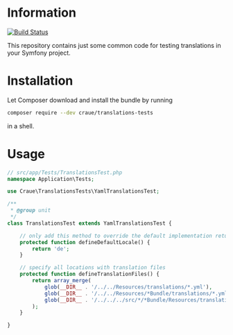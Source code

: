 # Information

[![Build Status](https://travis-ci.org/craue/CraueTranslationsTests.svg?branch=master)](https://travis-ci.org/craue/CraueTranslationsTests)

This repository contains just some common code for testing translations in your Symfony project.

# Installation

Let Composer download and install the bundle by running

```sh
composer require --dev craue/translations-tests
```

in a shell.

# Usage

```php
// src/app/Tests/TranslationsTest.php
namespace Application\Tests;

use Craue\TranslationsTests\YamlTranslationsTest;

/**
 * @group unit
 */
class TranslationsTest extends YamlTranslationsTest {

	// only add this method to override the default implementation returning "en"
	protected function defineDefaultLocale() {
		return 'de';
	}

	// specify all locations with translation files
	protected function defineTranslationFiles() {
		return array_merge(
			glob(__DIR__ . '/../../Resources/translations/*.yml'),
			glob(__DIR__ . '/../../Resources/*Bundle/translations/*.yml'),
			glob(__DIR__ . '/../../../src/*/*Bundle/Resources/translations/*.yml')
		);
	}

}
```
